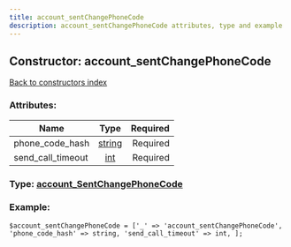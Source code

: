```yaml
---
title: account_sentChangePhoneCode
description: account_sentChangePhoneCode attributes, type and example
---
```

## Constructor: account\_sentChangePhoneCode  
[Back to constructors index](index.md)



### Attributes:

| Name     |    Type       | Required |
|----------|:-------------:|---------:|
|phone\_code\_hash|[string](../types/string.md) | Required|
|send\_call\_timeout|[int](../types/int.md) | Required|



### Type: [account\_SentChangePhoneCode](../types/account_SentChangePhoneCode.md)


### Example:

```
$account_sentChangePhoneCode = ['_' => 'account_sentChangePhoneCode', 'phone_code_hash' => string, 'send_call_timeout' => int, ];
```